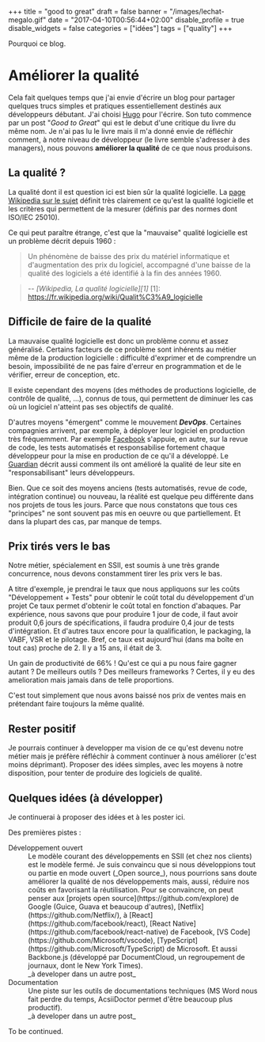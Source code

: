 +++
title = "good to great"
draft = false
banner = "/images/lechat-megalo.gif"
date = "2017-04-10T00:56:44+02:00"
disable_profile = true
disable_widgets = false
categories = ["idées"]
tags = ["quality"]
+++

Pourquoi ce blog.
<!--more-->

# Améliorer la qualité

Cela fait quelques temps que j'ai envie d'écrire un blog pour partager quelques trucs simples et pratiques essentiellement destinés aux développeurs débutant.
J'ai choisi [Hugo](http://gohugo.io/) pour l'écrire. Son tuto commence par un post "_Good to Great_" qui est le debut d'une critique du livre du même nom. Je n'ai pas lu le livre mais il m'a donné envie de réfléchir comment, à notre niveau de développeur (le livre semble s'adresser à des managers), nous pouvons **améliorer la qualité** de ce que nous produisons.

## La qualité ?

La qualité dont il est question ici est bien sûr la qualité logicielle. La [page Wikipedia sur le sujet](https://fr.wikipedia.org/wiki/Qualit%C3%A9_logicielle) définit très clairement ce qu'est la qualité logicielle et les critères qui permettent de la mesurer (définis par des normes dont ISO/IEC 25010).

Ce qui peut paraître étrange, c'est que la "mauvaise" qualité logicielle est un problème décrit depuis 1960 :

> Un phénomène de baisse des prix du matériel informatique et d'augmentation des prix du logiciel, accompagné d'une baisse de la qualité des logiciels a été identifié à la fin des années 1960.

> -- <cite>[Wikipedia, La qualité logicielle][1]</cite>
[1]: https://fr.wikipedia.org/wiki/Qualit%C3%A9_logicielle

## Difficile de faire de la qualité

La mauvaise qualité logicielle est donc un problème connu et assez généralisé. Certains facteurs de ce problème sont inhérents au métier même de la production logicielle : difficulté d'exprimer et de comprendre un besoin, impossibilité de ne pas faire d'erreur en programmation et de le vérifier, erreur de conception, etc.

Il existe cependant des moyens (des méthodes de productions logicielle, de contrôle de qualité, ...), connus de tous, qui permettent de diminuer les cas où un logiciel n'atteint pas ses objectifs de qualité.

D'autres moyens "émergent" comme le mouvement **_DevOps_**. Certaines compagnies arrivent, par exemple, à déployer leur logiciel en production très fréquemment. Par exemple [Facebook](http://swreflections.blogspot.fr/2013/09/this-is-how-facebook-develops-and.html) s'appuie, en autre, sur la revue de code, les tests automatisés et responsabilise fortement chaque développeur pour la mise en production de ce qu'il a développé. Le [Guardian](https://www.theguardian.com/info/developer-blog/2015/jan/05/delivering-continuous-delivery-continuously) décrit aussi comment ils ont amélioré la qualité de leur site en "responsabilisant" leurs développeurs.

Bien. Que ce soit des moyens anciens (tests automatisés, revue de code, intégration continue) ou nouveau, la réalité est quelque peu différente dans nos projets de tous les jours.
Parce que nous constatons que tous ces "principes" ne sont souvent pas mis en oeuvre ou que partiellement. Et dans la plupart des cas, par manque de temps.

## Prix tirés vers le bas

Notre métier, spécialement en SSII, est soumis à une très grande concurrence, nous devons constamment tirer les prix vers le bas.

A titre d'exemple, je prendrai le taux que nous appliquons sur les coûts "Développement + Tests" pour obtenir le coût total du développement d'un projet Ce taux permet d'obtenir le coût total en fonction d'abaques. Par expérience, nous savons que pour produire 1 jour de code, il faut avoir produit 0,6 jours de spécifications, il faudra produire 0,4 jour de tests d'intégration. Et d'autres taux encore pour la qualification, le packaging, la VABF, VSR et le pilotage. Bref, ce taux est aujourd'hui (dans ma boîte en tout cas) proche de 2. Il y a 15 ans, il était de 3.

Un gain de productivité de 66% ! Qu'est ce qui a pu nous faire gagner autant ? De meilleurs outils ? Des meilleurs frameworks ? Certes, il y eu des amelioration mais jamais dans de telle proportions.

C'est tout simplement que nous avons baissé nos prix de ventes mais en prétendant faire toujours la même qualité.

## Rester positif

Je pourrais continuer à developper ma vision de ce qu'est devenu notre métier mais je préfère réfléchir à comment continuer à nous améliorer (c'est moins déprimant). Proposer des idées simples, avec les moyens à notre disposition, pour tenter de produire des logiciels de qualité.

## Quelques idées (à développer)

Je continuerai à proposer des idées et à les poster ici.

Des premières pistes :
<dl>
  <dt>Développement ouvert</dt>
	<dd>
	Le modèle courant des développements en SSII (et chez nos clients) est le modèle fermé. Je suis convaincu que si nous développions tout ou partie en mode ouvert (_Open source_), nous pourrions sans doute améliorer la qualité de nos développements mais, aussi, réduire nos coûts en favorisant la réutilisation. Pour se convaincre, on peut penser aux [projets open source](https://github.com/explore) de Google (Guice, Guava et beaucoup d'autres), [Netflix](https://github.com/Netflix/), à [React](https://github.com/facebook/react), [React Native](https://github.com/facebook/react-native) de Facebook, [VS Code](https://github.com/Microsoft/vscode), [TypeScript](https://github.com/Microsoft/TypeScript) de Microsoft. Et aussi Backbone.js (développé par DocumentCloud, un regroupement de journaux, dont le New York Times).</br>
	_à developer dans un autre post_
	</dd>
	<dt>Documentation</dt>
	<dd>
		Une piste sur les outils de documentations techniques (MS Word nous fait perdre du temps, AcsiiDoctor permet d'être beaucoup plus productif).</br>
		_à developer dans un autre post_
	</dd>
</dl>

To be continued.
